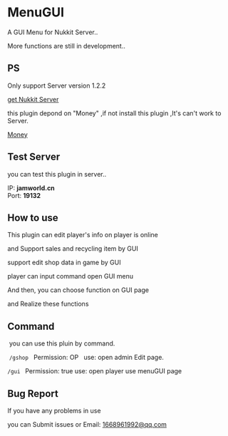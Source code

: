 # MenuGUI

  A GUI Menu for Nukkit Server..

  More functions are still in development..

PS
----------

  Only support Server version 1.2.2
  
  <a href="https://github.com/Nukkit/Nukkit">get Nukkit Server</a>
 
 this plugin depond on "Money" ,if not install this plugin ,It's can't work to Server.
 
 <a href="https://github.com/Him188/Money">Money</a>
 
Test Server
-----------
you can test this plugin in server..<br>


IP: **jamworld.cn**    
Port: **19132**


How to use
----------

  This plugin can edit player's info on player is online

  and Support sales and recycling item by GUI

  support edit shop data in game by GUI

  player can input command open GUI menu

  And then, you can choose function on GUI page

  and Realize these functions

Command
----------

  you can use this pluin by command.
  
  `/gshop`   Permission: OP    use: open admin Edit page.

  `/gui `    Permission: true  use: open player use menuGUI page


Bug Report
----------

  If you have any problems in use

  you can Submit issues or Email: 1668961992@qq.com
